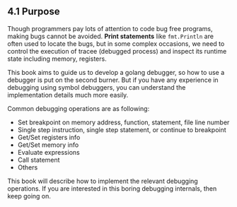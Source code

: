 ## 4.1 Purpose

Though programmers pay lots of attention to code bug free programs, making bugs cannot be avoided. **Print statements** like `fmt.Println` are often used to locate the bugs, but in some complex occasions, we need to control the execution of tracee (debugged process) and inspect its runtime state including memory, registers.


This book aims to guide us to develop a golang debugger, so how to use a debugger is put on the second burner. But if you have any experience in debugging using symbol debuggers, you can understand the implementation details much more easily. 

 
Common debugging operations are as following:

- Set breakpoint on memory address, function, statement, file line number
- Single step instruction, single step statement, or continue to breakpoint
- Get/Set registers info
- Get/Set memory info
- Evaluate expressions
- Call statement
- Others
 

This book will describe how to implement the relevant debugging operations. If you are interested in this boring debugging internals, then keep going on.

 
